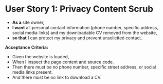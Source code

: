 # User Story 1: Privacy Content Scrub

- **As a** site owner,
- **I want** all personal contact information (phone number, specific address, social media links) and my downloadable CV removed from the website,
- **so that** I can protect my privacy and prevent unsolicited contact.

**Acceptance Criteria:**

- Given the website is loaded,
- When I inspect the page content and source code,
- Then there must be no phone number, specific street address, or social media links present.
- And there must be no link to download a CV.
